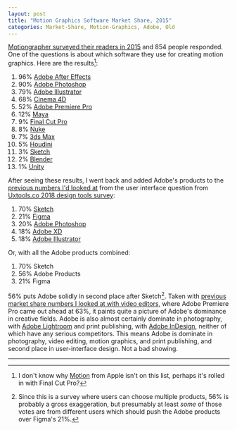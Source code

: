 ```yaml
---
layout: post
title: "Motion Graphics Software Market Share, 2015"
categories: Market-Share, Motion-Graphics, Adobe, Old
---
```


[Motiongrapher surveyed their readers in 2015](http://motionographer.com/2016/01/25/2015-hardware-survey-results/) and 854 people responded. One of the questions is about which software they use for creating motion graphics. Here are the results[^missingapplemotion]:

1. 96% [Adobe After Effects](https://www.adobe.com/products/aftereffects.html)
2. 90% [Adobe Photoshop](https://www.adobe.com/products/photoshop.html)
3. 79% [Adobe Illustrator](https://www.adobe.com/products/illustrator.html)
4. 68% [Cinema 4D](https://www.maxon.net/en-us/)
5. 52% [Adobe Premiere Pro](https://www.adobe.com/products/premiere.html)
6. 12% [Maya](https://www.autodesk.com/products/maya/overview)
7. 9% [Final Cut Pro](https://www.apple.com/final-cut-pro/)
8. 8% [Nuke](https://www.foundry.com/products/nuke)
9. 7% [3ds Max](https://www.autodesk.com/products/3ds-max/overview)
10. 5% [Houdini](https://www.sidefx.com/)
11. 3% [Sketch](https://www.sketch.com/)
12. 2% [Blender](https://www.blender.org/)
13. 1% [Unity](https://unity.com/)

After seeing these results, I went back and added Adobe's products to the [previous numbers I'd looked at](https://blog.robenkleene.com/2019/04/02/sketch-figmas-market-share/) from the user interface question from [Uxtools.co 2018 design tools survey](https://uxtools.co/survey-2018):

1. 70% [Sketch](https://www.sketch.com/)
2. 21% [Figma](https://www.figma.com/)
3. 20% [Adobe Photoshop](https://www.adobe.com/products/photoshop.html)
4. 18% [Adobe XD](https://www.adobe.com/products/xd.html)
5. 18% [Adobe Illustrator](https://www.adobe.com/products/illustrator.html)

Or, with all the Adobe products combined:

1. 70% Sketch
2. 56% Adobe Products
3. 21% Figma

56% puts Adobe solidly in second place after Sketch[^adobeproductscombined]. Taken with [previous market share numbers I looked at with video editors](https://blog.robenkleene.com/2019/04/05/video-editor-market-share-numbers-from-2014/), where Adobe Premiere Pro came out ahead at 63%, it paints quite a picture of Adobe's dominance in creative fields. Adobe is also almost certainly dominate in photography, with [Adobe Lightroom](https://www.adobe.com/products/photoshop-lightroom.html) and print publishing, with [Adobe InDesign](https://en.wikipedia.org/wiki/Adobe_InDesign), neither of which have any serious competitors. This means Adobe is dominate in photography, video editing, motion graphics, and print publishing, and second place in user-interface design. Not a bad showing.

* * *

[^missingapplemotion]: I don't know why [Motion](https://en.wikipedia.org/wiki/Motion_(software)) from Apple isn't on this list, perhaps it's rolled in with Final Cut Pro?

[^adobeproductscombined]: Since this is a survey where users can choose multiple products, 56% is probably a gross exaggeration, but presumably at least *some* of those votes are from different users which should push the Adobe products over Figma's 21%.
